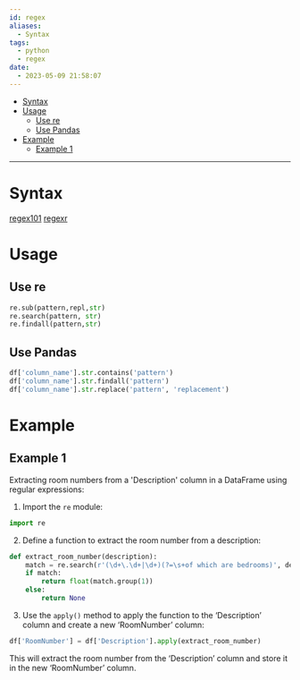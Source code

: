 ```yaml
---
id: regex
aliases:
  - Syntax
tags:
  - python
  - regex
date:
  - 2023-05-09 21:58:07
---
```


<!--toc:start-->
- [Syntax](#syntax)
- [Usage](#usage)
  - [Use re](#use-re)
  - [Use Pandas](#use-pandas)
- [Example](#example)
  - [Example 1](#example-1)
<!--toc:end-->
---

# Syntax
[regex101](https://regex101.com/)
[regexr](https://regexr.com/)

# Usage
## Use re
```python
re.sub(pattern,repl,str)
re.search(pattern, str)
re.findall(pattern,str)
```

## Use Pandas
```python
df['column_name'].str.contains('pattern')
df['column_name'].str.findall('pattern')
df['column_name'].str.replace('pattern', 'replacement')
```

# Example

## Example 1

Extracting room numbers from a 'Description' column in a DataFrame using regular expressions:

1. Import the `re` module:
```python
import re
````

2.  Define a function to extract the room number from a description:

```python
def extract_room_number(description):
    match = re.search(r'(\d+\.\d+|\d+)(?=\s+of which are bedrooms)', description)
    if match:
        return float(match.group(1))
    else:
        return None
```

3.  Use the `apply()` method to apply the function to the ‘Description’ column and create a new ‘RoomNumber’ column:

```python
df['RoomNumber'] = df['Description'].apply(extract_room_number)
```

This will extract the room number from the ‘Description’ column and store it in the new ‘RoomNumber’ column.
